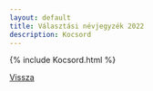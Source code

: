 ```yaml
---
layout: default
title: Választási névjegyzék 2022
description: Kocsord
---
```


{% include Kocsord.html %}

[Vissza](./)